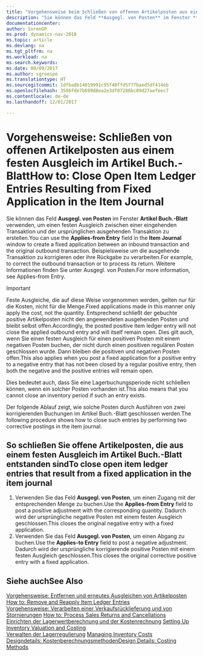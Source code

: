 ```yaml
---
title: "Vorgehensweise beim Schließen von offenen Artikelposten aus einem festen Ausgleich im Artikel Buch.-Blatt"
description: "Sie können das Feld **Ausgegl. von Posten** im Fenster **Artikel Buch.-Blatt** verwenden, um einen festen Ausgleich zwischen einer eingehenden Transaktion und der ursprünglichen ausgehenden Transaktion zu erstellen. Beispielsweise um die ausgehende Transaktion zu korrigieren oder ihre Rückgabe zu verarbeiten."
documentationcenter: 
author: SorenGP
ms.prod: dynamics-nav-2018
ms.topic: article
ms.devlang: na
ms.tgt_pltfrm: na
ms.workload: na
ms.search.keywords: 
ms.date: 08/09/2017
ms.author: sgroespe
ms.translationtype: HT
ms.sourcegitcommit: 1dfba8b14019991c95f40ffd5f7fbaed5df414eb
ms.openlocfilehash: 3586fde7b699d8ea2e3df07286bc09d27aefeec7
ms.contentlocale: de-de
ms.lasthandoff: 12/01/2017

---
```

# <a name="how-to-close-open-item-ledger-entries-resulting-from-fixed-application-in-the-item-journal"></a><span data-ttu-id="f8d16-104">Vorgehensweise: Schließen von offenen Artikelposten aus einem festen Ausgleich im Artikel Buch.-Blatt</span><span class="sxs-lookup"><span data-stu-id="f8d16-104">How to: Close Open Item Ledger Entries Resulting from Fixed Application in the Item Journal</span></span>
<span data-ttu-id="f8d16-105">Sie können das Feld **Ausgegl. von Posten** im Fenster **Artikel Buch.-Blatt** verwenden, um einen festen Ausgleich zwischen einer eingehenden Transaktion und der ursprünglichen ausgehenden Transaktion zu erstellen.</span><span class="sxs-lookup"><span data-stu-id="f8d16-105">You can use the **Applies-from Entry** field in the **Item Journal** window to create a fixed application between an inbound transaction and the original outbound transaction.</span></span> <span data-ttu-id="f8d16-106">Beispielsweise um die ausgehende Transaktion zu korrigieren oder ihre Rückgabe zu verarbeiten.</span><span class="sxs-lookup"><span data-stu-id="f8d16-106">For example, to correct the outbound transaction or to process its return.</span></span> <span data-ttu-id="f8d16-107">Weitere Informationen finden Sie unter Ausgegl. von Posten.</span><span class="sxs-lookup"><span data-stu-id="f8d16-107">For more information, see Applies-from Entry.</span></span>  

> [!IMPORTANT]  
>  <span data-ttu-id="f8d16-108">Feste Ausgleiche, die auf diese Weise vorgenommen werden, gelten nur für die Kosten, nicht für die Menge.</span><span class="sxs-lookup"><span data-stu-id="f8d16-108">Fixed applications made in this manner only apply the cost, not the quantity.</span></span> <span data-ttu-id="f8d16-109">Entsprechend schließt der gebuchte positive Artikelposten nicht den angewendeten ausgehenden Posten und bleibt selbst offen.</span><span class="sxs-lookup"><span data-stu-id="f8d16-109">Accordingly, the posted positive item ledger entry will not close the applied outbound entry and will itself remain open.</span></span> <span data-ttu-id="f8d16-110">Dies gilt auch, wenn Sie einen festen Ausgleich für einen positiven Posten mit einem negativen Posten buchen, der nicht durch einen positiven regulären Posten geschlossen wurde. Dann bleiben die positiven und negativen Posten offen.</span><span class="sxs-lookup"><span data-stu-id="f8d16-110">This also applies when you post a fixed application for a positive entry to a negative entry that has not been closed by a regular positive entry, then both the negative and the positive entries will remain open.</span></span>  
>   
>  <span data-ttu-id="f8d16-111">Dies bedeutet auch, dass Sie eine Lagerbuchungsperiode nicht schließen können, wenn ein solcher Posten vorhanden ist.</span><span class="sxs-lookup"><span data-stu-id="f8d16-111">This also means that you cannot close an inventory period if such an entry exists.</span></span>  

<span data-ttu-id="f8d16-112">Der folgende Ablauf zeigt, wie solche Posten durch Ausführen von zwei korrigierenden Buchungen im Artikel Buch.-Blatt geschlossen werden.</span><span class="sxs-lookup"><span data-stu-id="f8d16-112">The following procedure shows how to close such entries by performing two corrective postings in the item journal.</span></span>  

## <a name="to-close-open-item-ledger-entries-that-result-from-a-fixed-application-in-the-item-journal"></a><span data-ttu-id="f8d16-113">So schließen Sie offene Artikelposten, die aus einem festen Ausgleich im Artikel Buch.-Blatt entstanden sind</span><span class="sxs-lookup"><span data-stu-id="f8d16-113">To close open item ledger entries that result from a fixed application in the item journal</span></span>  

1.  <span data-ttu-id="f8d16-114">Verwenden Sie das Feld **Ausgegl. von Posten**, um einen Zugang mit der entsprechenden Menge zu buchen.</span><span class="sxs-lookup"><span data-stu-id="f8d16-114">Use the **Applies-from Entry** field to post a positive adjustment with the corresponding quantity.</span></span> <span data-ttu-id="f8d16-115">Dadurch wird der ursprüngliche negative Posten mit einem festen Ausgleich geschlossen.</span><span class="sxs-lookup"><span data-stu-id="f8d16-115">This closes the original negative entry with a fixed application.</span></span>  
2.  <span data-ttu-id="f8d16-116">Verwenden Sie das Feld **Ausgegl. von Posten**, um einen Abgang zu buchen.</span><span class="sxs-lookup"><span data-stu-id="f8d16-116">Use the **Applies-to Entry** field to post a negative adjustment.</span></span> <span data-ttu-id="f8d16-117">Dadurch wird der ursprüngliche korrigierende positive Posten mit einem festen Ausgleich geschlossen.</span><span class="sxs-lookup"><span data-stu-id="f8d16-117">This closes the original corrective positive entry with a fixed application.</span></span>  

## <a name="see-also"></a><span data-ttu-id="f8d16-118">Siehe auch</span><span class="sxs-lookup"><span data-stu-id="f8d16-118">See Also</span></span>  
[<span data-ttu-id="f8d16-119">Vorgehensweise: Entfernen und erneutes Ausgleichen von Artikelposten</span><span class="sxs-lookup"><span data-stu-id="f8d16-119"> How to: Remove and Reapply Item Ledger Entries</span></span>](finance-how-to-remove-and-reapply-item-entries.md)  
 <span data-ttu-id="f8d16-120">[Vorgehensweise: Verarbeiten einer Verkaufsrücklieferung und von Stornierungen](sales-how-process-sales-returns-cancellations.md) </span><span class="sxs-lookup"><span data-stu-id="f8d16-120">[How to: Process Sales Returns and Cancellations](sales-how-process-sales-returns-cancellations.md) </span></span>  
 <span data-ttu-id="f8d16-121">[Einrichten der Lagerwertberechnung und der Kostenrechnung](finance-set-up-inventory-valuation-and-costing.md) </span><span class="sxs-lookup"><span data-stu-id="f8d16-121">[Setting Up Inventory Valuation and Costing](finance-set-up-inventory-valuation-and-costing.md) </span></span>  
 <span data-ttu-id="f8d16-122">[Verwalten der Lagerregulierung](finance-manage-inventory-costs.md) </span><span class="sxs-lookup"><span data-stu-id="f8d16-122">[Managing Inventory Costs](finance-manage-inventory-costs.md) </span></span>  
 [<span data-ttu-id="f8d16-123">Designdetails: Kostenberechnungsmethoden</span><span class="sxs-lookup"><span data-stu-id="f8d16-123">Design Details: Costing Methods</span></span>](design-details-costing-methods.md)

